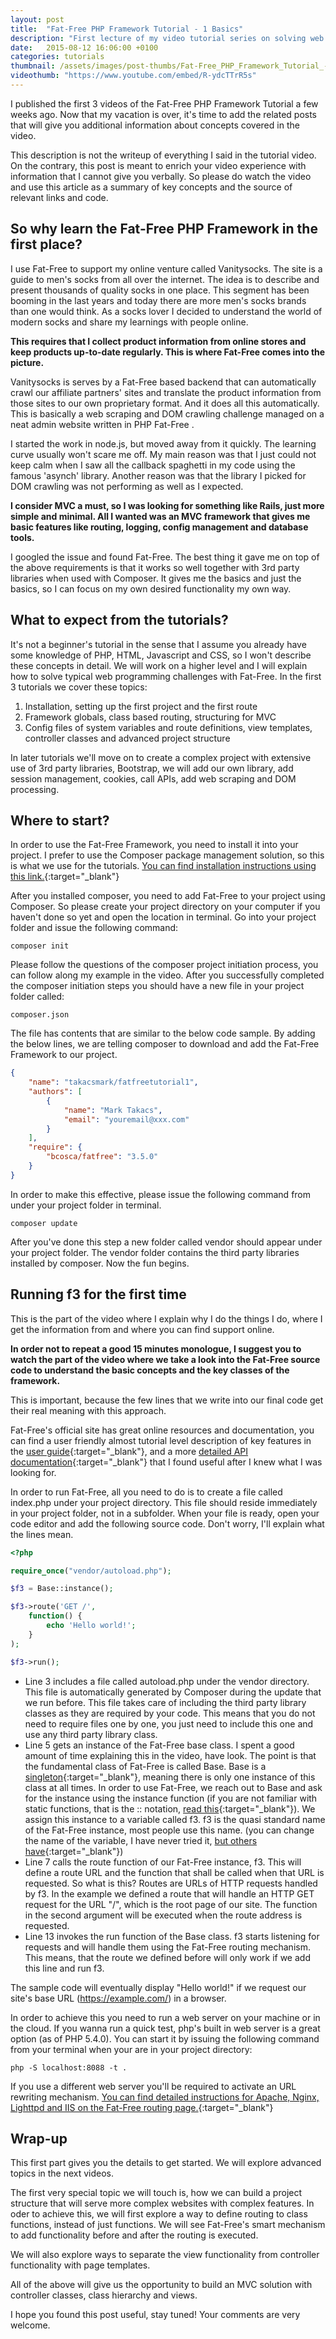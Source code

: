 ```yaml
---
layout: post
title:  "Fat-Free PHP Framework Tutorial - 1 Basics"
description: "First lecture of my video tutorial series on solving web programming challenges with Fat-Free. Lecture 1 covers installation, project setup and routing."
date:   2015-08-12 16:06:00 +0100
categories: tutorials
thumbnail: /assets/images/post-thumbs/Fat-Free_PHP_Framework_Tutorial_-_1_Basics_and_1__markgyorgyiimac_Mark-es-Gyorgyi____Documents_Development_Tutorials_fatfree_1_base__zsh_.jpg
videothumb: "https://www.youtube.com/embed/R-ydcTTrR5s"
---
```

I published the first 3 videos of the Fat-Free PHP Framework Tutorial a few weeks ago. Now that my vacation is over, it's time to add the related posts that will give you additional information about concepts covered in the video.

This description is not the writeup of everything I said in the tutorial video. On the contrary, this post is meant to enrich your video experience with information that I cannot give you verbally. So please do watch the video and use this article as a summary of key concepts and the source of relevant links and code.

## So why learn the Fat-Free PHP Framework in the first place?

I use Fat-Free to support my online venture called Vanitysocks. The site is a guide to men's socks from all over the internet. The idea is to describe and present thousands of quality socks in one place. This segment has been booming in the last years and today there are more men's socks brands than one would think. As a socks lover I decided to understand the world of modern socks and share my learnings with people online.

**This requires that I collect product information from online stores and keep products up-to-date regularly. This is where Fat-Free comes into the picture.**

Vanitysocks is serves by a Fat-Free based backend that can automatically crawl our affiliate partners' sites and translate the product information from those sites to our own proprietary format. And it does all this automatically. This is basically a web scraping and DOM crawling challenge managed on a neat admin website written in PHP Fat-Free .

I started the work in node.js, but moved away from it quickly. The learning curve usually won't scare me off. My main reason was that I just could not keep calm when I saw all the callback spaghetti in my code using the famous 'asynch' library. Another reason was that the library I picked for DOM crawling was not performing as well as I expected.

**I consider MVC a must, so I was looking for something like Rails, just more simple and minimal. All I wanted was an MVC framework that gives me basic features like routing, logging, config management and database tools.**

I googled the issue and found Fat-Free. The best thing it gave me on top of the above requirements is that it works so well together with 3rd party libraries when used with Composer. It gives me the basics and just the basics, so I can focus on my own desired functionality my own way.

## What to expect from the tutorials?

It's not a beginner's tutorial in the sense that I assume you already have some knowledge of PHP, HTML, Javascript and CSS, so I won't describe these concepts in detail. We will work on a higher level and I will explain how to solve typical web programming challenges with Fat-Free. In the first 3 tutorials we cover these topics:

1. Installation, setting up the first project and the first route
2. Framework globals, class based routing, structuring for MVC
3. Config files of system variables and route definitions, view templates, controller classes and advanced project structure

In later tutorials we'll move on to create a complex project with extensive use of 3rd party libraries, Bootstrap, we will add our own library, add session management, cookies, call APIs, add web scraping and DOM processing.

## Where to start?

In order to use the Fat-Free Framework, you need to install it into your project. I prefer to use the Composer package management solution, so this is what we use for the tutorials. [You can find installation instructions using this link.](https://getcomposer.org/doc/00-intro.md){:target="_blank"}

After you installed composer, you need to add Fat-Free to your project using Composer. So please create your project directory on your computer if you haven't done so yet and open the location in terminal. Go into your project folder and issue the following command:

`composer init`

Please follow the questions of the composer project initiation process, you can follow along my example in the video. After you successfully completed the composer initiation steps you should have a new file in your project folder called:

`composer.json`

The file has contents that are similar to the below code sample. By adding the below lines, we are telling composer to download and add the Fat-Free Framework to our project.

```json
{
    "name": "takacsmark/fatfreetutorial1",
    "authors": [
        {
            "name": "Mark Takacs",
            "email": "youremail@xxx.com"
        }
    ],
    "require": {
        "bcosca/fatfree": "3.5.0"
    }
}
```

In order to make this effective, please issue the following command from under your project folder in terminal.

`composer update`

After you've done this step a new folder called vendor should appear under your project folder. The vendor folder contains the third party libraries installed by composer. Now the fun begins.

## Running f3 for the first time

This is the part of the video where I explain why I do the things I do, where I get the information from and where you can find support online.

**In order not to repeat a good 15 minutes monologue, I suggest you to watch the part of the video where we take a look into the Fat-Free source code to understand the basic concepts and the key classes of the framework.**

This is important, because the few lines that we write into our final code get their real meaning with this approach.

Fat-Free's official site has great online resources and documentation, you can find a user friendly almost tutorial level description of key features in the [user guide](https://fatfreeframework.com/user-guide){:target="_blank"}, and a more [detailed API documentation](https://fatfreeframework.com/api-reference){:target="_blank"} that I found useful after I knew what I was looking for.

In order to run Fat-Free, all you need to do is to create a file called index.php under your project directory. This file should reside immediately in your project folder, not in a subfolder. When your file is ready, open your code editor and add the following source code. Don't worry, I'll explain what the lines mean.

```php
<?php

require_once("vendor/autoload.php");

$f3 = Base::instance();

$f3->route('GET /',
    function() {
        echo 'Hello world!';
    }
);

$f3->run();
```


* Line 3 includes a file called autoload.php under the vendor directory. This file is automatically generated by Composer during the update that we run before. This file takes care of including the third party library classes as they are required by your code. This means that you do not need to require files one by one, you just need to include this one and use any third party library class.
* Line 5 gets an instance of the Fat-Free base class. I spent a good amount of time explaining this in the video, have look. The point is that the fundamental class of Fat-Free is called Base. Base is a [singleton](https://en.wikipedia.org/wiki/Singleton_pattern){:target="_blank"}, meaning there is only one instance of this class at all times. In order to use Fat-Free, we reach out to Base and ask for the instance using the instance function (if you are not familiar with static functions, that is the :: notation, [read this](https://php.net/manual/en/language.oop5.static.php){:target="_blank"}). We assign this instance to a variable called f3. f3 is the quasi standard name of the Fat-Free instance, most people use this name. (you can change the name of the variable, I have never tried it, [but others have](https://stackoverflow.com/questions/26325803/fat-free-framework-change-f3-variable-name){:target="_blank"})
* Line 7 calls the route function of our Fat-Free instance, f3. This will define a route URL and the function that shall be called when that URL is requested. So what is this? Routes are URLs of HTTP requests handled by f3. In the example we defined a route that will handle an HTTP GET request for the URL "/", which is the root page of our site. The function in the second argument will be executed when the route address is requested.
* Line 13 invokes the run function of the Base class. f3 starts listening for requests and will handle them using the Fat-Free routing mechanism. This means, that the route we defined before will only work if we add this line and run f3.

The sample code will eventually display "Hello world!" if we request our site's base URL (https://example.com/) in a browser.

In order to achieve this you need to run a web server on your machine or in the cloud. If you wanna run a quick test, php's built in web server is a great option (as of PHP 5.4.0). You can start it by issuing the following command from your terminal when your are in your project directory:

`php -S localhost:8088 -t .`

If you use a different web server you'll be required to activate an URL rewriting mechanism. [You can find detailed instructions for Apache, Nginx, Lighttpd and IIS on the Fat-Free routing page.](https://fatfreeframework.com/routing-engine){:target="_blank"}

## Wrap-up

This first part gives you the details to get started. We will explore advanced topics in the next videos.

The first very special topic we will touch is, how we can build a project structure that will serve more complex websites with complex features. In oder to achieve this, we will first explore a way to define routing to class functions, instead of just functions. We will see Fat-Free's smart mechanism to add functionality before and after the routing is executed.

We will also explore ways to separate the view functionality from controller functionality with page templates.

All of the above will give us the opportunity to build an MVC solution with controller classes, class hierarchy and views.

I hope you found this post useful, stay tuned! Your comments are very welcome.
